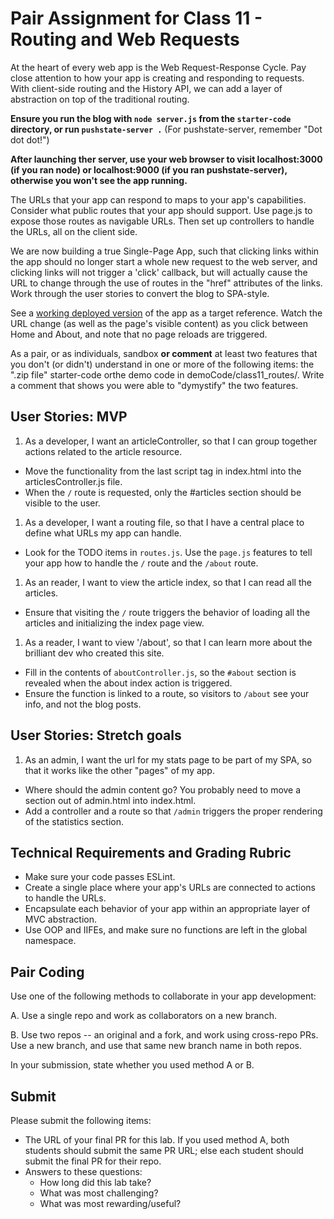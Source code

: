 # Pair Assignment for Class 11 - Routing and Web Requests

At the heart of every web app is the Web Request-Response Cycle. Pay close attention to how your app is creating and responding to requests. With client-side routing and the History API, we can add a layer of abstraction on top of the traditional routing.

**Ensure you run the blog with `node server.js` from the `starter-code` directory, or run `pushstate-server .`** (For pushstate-server, remember "Dot dot dot!")

**After launching ther server, use your web browser to visit localhost:3000 (if you ran node) or localhost:9000 (if you ran pushstate-server), otherwise you won't see the app running.**

The URLs that your app can respond to maps to your app's capabilities. Consider what public routes that your app should support. Use page.js to expose those routes as navigable URLs. Then set up controllers to handle the URLs, all on the client side.

We are now building a true Single-Page App, such that clicking links within the app should no longer start a whole new request to the web server, and clicking links will not trigger a 'click' callback, but will actually cause the URL to change through the use of routes in the "href" attributes of the links. Work through the user stories to convert the blog to SPA-style.

See a [working deployed version](https://cf-mvc-blog--class11.aerobatic.io/) of the app as a target reference.  Watch the URL change (as well as the page's visible content) as you click between Home and About, and note that no page reloads are triggered.

As a pair, or as individuals, sandbox **or comment** at least two features that you don't (or didn't) understand in one or more of the following items: the ".zip file" starter-code orthe demo code in demoCode/class11_routes/. Write a comment that shows you were able to "dymystify" the two features.

## User Stories: MVP
 1. As a developer, I want an articleController, so that I can group together actions related to the article resource.
  - Move the functionality from the last script tag in index.html into the articlesController.js file.
  - When the `/` route is requested, only the #articles section should be visible to the user.
 1. As a developer, I want a routing file, so that I have a central place to define what URLs my app can handle.
  - Look for the TODO items in `routes.js`. Use the `page.js` features to tell your app how to handle the `/` route and the `/about` route.
 1. As an reader, I want to view the article index, so that I can read all the articles.
  - Ensure that visiting the `/` route triggers the behavior of loading all the articles and initializing the index page view.
 1. As a reader, I want to view '/about', so that I can learn more about the brilliant dev who created this site.
  - Fill in the contents of `aboutController.js`, so the `#about` section is revealed when the about index action is triggered.
  - Ensure the function is linked to a route, so visitors to `/about` see your info, and not the blog posts.

## User Stories: Stretch goals
 1. As an admin, I want the url for my stats page to be part of my SPA, so that it works like the other "pages" of my app.
  - Where should the admin content go? You probably need to move a section out of admin.html into index.html.
  - Add a controller and a route so that `/admin` triggers the proper rendering of the statistics section.

## Technical Requirements and Grading Rubric
 - Make sure your code passes ESLint.
 - Create a single place where your app's URLs are connected to actions to handle the URLs.
 - Encapsulate each behavior of your app within an appropriate layer of MVC abstraction.
 - Use OOP and IIFEs, and make sure no functions are left in the global namespace.

## Pair Coding
Use one of the following methods to collaborate in your app development:

A. Use a single repo and work as collaborators on a new branch.

B. Use two repos -- an original and a fork, and work using cross-repo PRs. Use a new branch, and use that same new branch name in both repos.

In your submission, state whether you used method A or B.

## Submit
Please submit the following items:

- The URL of your final PR for this lab. If you used method A, both students should submit the same PR URL; else each student should submit the final PR for their repo.
- Answers to these questions:
  - How long did this lab take?
  - What was most challenging?
  - What was most rewarding/useful?
